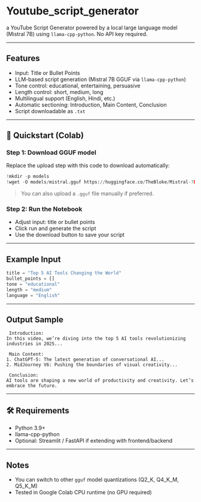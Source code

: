 # Youtube_script_generator

a YouTube Script Generator powered by a local large language model (Mistral 7B) using `llama-cpp-python`. No API key required.

---

## Features

-  Input: Title or Bullet Points
-  LLM-based script generation (Mistral 7B GGUF via `llama-cpp-python`)
-  Tone control: educational, entertaining, persuasive
-  Length control: short, medium, long
-  Multilingual support (English, Hindi, etc.)
-  Automatic sectioning: Introduction, Main Content, Conclusion
-  Script downloadable as `.txt`

---

## 🚀 Quickstart (Colab)


### Step 1: Download GGUF model
Replace the upload step with this code to download automatically:

```python
!mkdir -p models
!wget -O models/mistral.gguf https://huggingface.co/TheBloke/Mistral-7B-Instruct-v0.1-GGUF/resolve/main/mistral-7b-instruct-v0.1.Q2_K.gguf
```

> You can also upload a `.gguf` file manually if preferred.

### Step 2: Run the Notebook
- Adjust input: title or bullet points
- Click run and generate the script
- Use the download button to save your script

---


## Example Input

```python
title = "Top 5 AI Tools Changing the World"
bullet_points = []
tone = "educational"
length = "medium"
language = "English"
```

---

## Output Sample

```
 Introduction:
In this video, we’re diving into the top 5 AI tools revolutionizing industries in 2025...

 Main Content:
1. ChatGPT-5: The latest generation of conversational AI...
2. MidJourney V6: Pushing the boundaries of visual creativity...

 Conclusion:
AI tools are shaping a new world of productivity and creativity. Let’s embrace the future.
```

---

## 🛠 Requirements

- Python 3.9+
- llama-cpp-python
- Optional: Streamlit / FastAPI if extending with frontend/backend

---

##  Notes

- You can switch to other `gguf` model quantizations (Q2_K, Q4_K_M, Q5_K_M)
- Tested in Google Colab CPU runtime (no GPU required)
